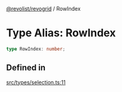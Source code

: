 [@revolist/revogrid](README.md) / RowIndex

# Type Alias: RowIndex

```ts
type RowIndex: number;
```

## Defined in

[src/types/selection.ts:11](https://github.com/revolist/revogrid/blob/8213d73a71275549be4832f9fff99c2dcf82fa2e/src/types/selection.ts#L11)
